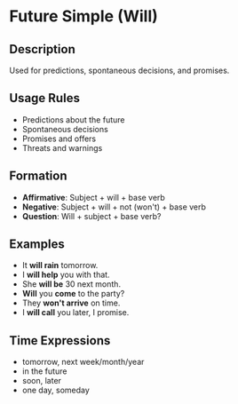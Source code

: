 # Future Simple (Will)

## Description
Used for predictions, spontaneous decisions, and promises.

## Usage Rules
- Predictions about the future
- Spontaneous decisions
- Promises and offers
- Threats and warnings

## Formation
- **Affirmative**: Subject + will + base verb
- **Negative**: Subject + will + not (won't) + base verb
- **Question**: Will + subject + base verb?

## Examples
- It **will rain** tomorrow.
- I **will help** you with that.
- She **will be** 30 next month.
- **Will** you **come** to the party?
- They **won't arrive** on time.
- I **will call** you later, I promise.

## Time Expressions
- tomorrow, next week/month/year
- in the future
- soon, later
- one day, someday
